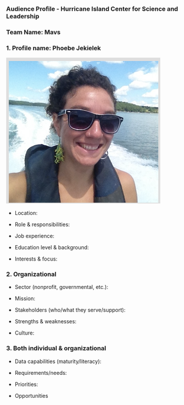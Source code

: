 ### Audience Profile - Hurricane Island Center for Science and Leadership 

### Team Name: Mavs

### 1. Profile name: Phoebe Jekielek

![](https://github.com/Wolverine7/Team-Mavs-ISQA8086-002/blob/master/Client.jpg)


     
* Location:

* Role & responsibilities:

* Job experience:

* Education level & background:

* Interests & focus:

### 2. Organizational

* Sector (nonprofit, governmental, etc.):

* Mission:

* Stakeholders (who/what they serve/support):

* Strengths & weaknesses:

* Culture:

### 3. Both individual & organizational

* Data capabilities (maturity/literacy):

* Requirements/needs:

* Priorities:

* Opportunities
